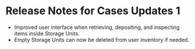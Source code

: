 # Release Notes for Cases Updates 1
-  Improved user interface when retrieving, depositing, and inspecting items inside Storage Units.
-  Empty Storage Units can now be deleted from user inventory if needed.